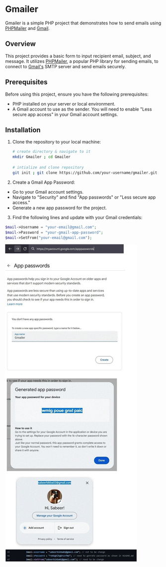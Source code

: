 # Gmailer

Gmailer is a simple PHP project that demonstrates how to send emails using [PHPMailer](https://github.com/PHPMailer/PHPMailer) and [Gmail](https://mail.google.com/mail/).

## Overview

This project provides a basic form to input recipient email, subject, and message. It utilizes [PHPMailer](https://github.com/PHPMailer/PHPMailer), a popular PHP library for sending emails, to connect to [Gmail's](https://mail.google.com/mail/) SMTP server and send emails securely.

## Prerequisites

Before using this project, ensure you have the following prerequisites:

- PHP installed on your server or local environment.
- A Gmail account to use as the sender. You will need to enable "Less secure app access" in your Gmail account settings.

## Installation

1. Clone the repository to your local machine:

   ```bash
   # create directory & navigate to it 
   mkdir Gmailer ; cd Gmailer
   
   # intialize and clone repository
   git init ; git clone https://github.com/your-username/gmailer.git


2.  Create a Gmail App Password:
- Go to your Gmail account settings.
- Navigate to "Security" and find "App passwords" or "Less secure app access."
- Generate a new app password for the project.

3.  Find the following lines and update with your Gmail credentials:

```php
$mail->Username = "your-email@gmail.com";
$mail->Password = "your-gmail-app-password";
$mail->SetFrom("your-email@gmail.com");
```
![Screenshot](images/screenshot2.jpg)

